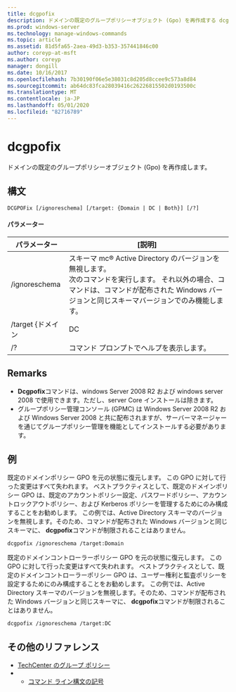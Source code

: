 ```yaml
---
title: dcgpofix
description: ドメインの既定のグループポリシーオブジェクト (Gpo) を再作成する dcgpofix のリファレンストピックです。
ms.prod: windows-server
ms.technology: manage-windows-commands
ms.topic: article
ms.assetid: 81d5fa65-2aea-49d3-b353-357441846c00
author: coreyp-at-msft
ms.author: coreyp
manager: dongill
ms.date: 10/16/2017
ms.openlocfilehash: 7b30190f06e5e38031c8d205d8ccee9c573a8d84
ms.sourcegitcommit: ab64dc83fca28039416c26226815502d0193500c
ms.translationtype: MT
ms.contentlocale: ja-JP
ms.lasthandoff: 05/01/2020
ms.locfileid: "82716789"
---
```

# <a name="dcgpofix"></a>dcgpofix

ドメインの既定のグループポリシーオブジェクト (Gpo) を再作成します。

## <a name="syntax"></a>構文

```
DCGPOFix [/ignoreschema] [/target: {Domain | DC | Both}] [/?]
```

#### <a name="parameters"></a>パラメーター

|    パラメーター    |                                                                                                 [説明]                                                                                                 |
|-----------------|-------------------------------------------------------------------------------------------------------------------------------------------------------------------------------------------------------------|
|  /ignoreschema  | スキーマ mc® Active Directory のバージョンを無視します。</br>次のコマンドを実行します。 それ以外の場合、コマンドは、コマンドが配布された Windows バージョンと同じスキーマバージョンでのみ機能します。 |
| /target {ドメイン |                                                                                                     DC                                                                                                      |
|       /?        |                                                                                    コマンド プロンプトでヘルプを表示します。                                                                                     |

## <a name="remarks"></a>Remarks

-   **Dcgpofix**コマンドは、windows Server 2008 R2 および windows server 2008 で使用できます。ただし、server Core インストールは除きます。
-   グループポリシー管理コンソール (GPMC) は Windows Server 2008 R2 および Windows Server 2008 と共に配布されますが、サーバーマネージャーを通じてグループポリシー管理を機能としてインストールする必要があります。

## <a name="examples"></a>例

既定のドメインポリシー GPO を元の状態に復元します。 この GPO に対して行った変更はすべて失われます。 ベストプラクティスとして、既定のドメインポリシー GPO は、既定のアカウントポリシー設定、パスワードポリシー、アカウントロックアウトポリシー、および Kerberos ポリシーを管理するためにのみ構成することをお勧めします。 この例では、Active Directory スキーマのバージョンを無視します。そのため、コマンドが配布された Windows バージョンと同じスキーマに、 **dcgpofix**コマンドが制限されることはありません。
```
dcgpofix /ignoreschema /target:Domain
```
既定のドメインコントローラーポリシー GPO を元の状態に復元します。 この GPO に対して行った変更はすべて失われます。 ベストプラクティスとして、既定のドメインコントローラーポリシー GPO は、ユーザー権利と監査ポリシーを設定するためにのみ構成することをお勧めします。 この例では、Active Directory スキーマのバージョンを無視します。そのため、コマンドが配布された Windows バージョンと同じスキーマに、 **dcgpofix**コマンドが制限されることはありません。
```
dcgpofix /ignoreschema /target:DC
```

## <a name="additional-references"></a>その他のリファレンス

-   [TechCenter のグループ ポリシー](https://go.microsoft.com/fwlink/?LinkID=145531)
-   - [コマンド ライン構文の記号](command-line-syntax-key.md)